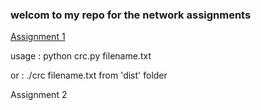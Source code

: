 <h3>welcom to my repo for the network assignments</h3>
<a href='https://github.com/MKhayralla/Network_Assignments2019/tree/master/Assignment%201'>Assignment 1</a>
<p>usage : python crc.py filename.txt</p>
<p>or : ./crc filename.txt from 'dist' folder</p>
<a>Assignment 2</a>